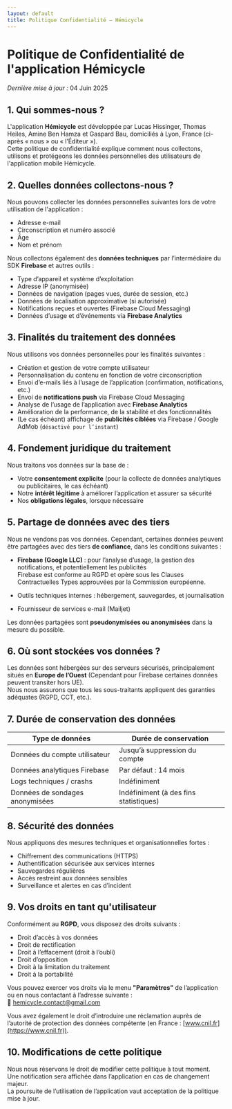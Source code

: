 ```yaml
---
layout: default
title: Politique Confidentialité – Hémicycle
---
```


# Politique de Confidentialité de l'application Hémicycle

*Dernière mise à jour :* 04 Juin 2025

## 1. Qui sommes-nous ?

L'application **Hémicycle** est développée par Lucas Hissinger, Thomas Heiles, Amine Ben Hamza et Gaspard Bau, domiciliés à Lyon, France (ci-après « nous » ou « l’Éditeur »).  
Cette politique de confidentialité explique comment nous collectons, utilisons et protégeons les données personnelles des utilisateurs de l'application mobile Hémicycle.

## 2. Quelles données collectons-nous ?

Nous pouvons collecter les données personnelles suivantes lors de votre utilisation de l'application :

- Adresse e-mail
- Circonscription et numéro associé
- Âge
- Nom et prénom

Nous collectons également des **données techniques** par l’intermédiaire du SDK **Firebase** et autres outils :

- Type d’appareil et système d’exploitation
- Adresse IP (anonymisée)
- Données de navigation (pages vues, durée de session, etc.)
- Données de localisation approximative (si autorisée)
- Notifications reçues et ouvertes (Firebase Cloud Messaging)
- Données d’usage et d’événements via **Firebase Analytics**

## 3. Finalités du traitement des données

Nous utilisons vos données personnelles pour les finalités suivantes :

- Création et gestion de votre compte utilisateur
- Personnalisation du contenu en fonction de votre circonscription
- Envoi d’e-mails liés à l’usage de l’application (confirmation, notifications, etc.)
- Envoi de **notifications push** via Firebase Cloud Messaging
- Analyse de l’usage de l’application avec **Firebase Analytics**
- Amélioration de la performance, de la stabilité et des fonctionnalités
- (Le cas échéant) affichage de **publicités ciblées** via Firebase / Google AdMob (`désactivé pour l’instant`)

## 4. Fondement juridique du traitement

Nous traitons vos données sur la base de :

- Votre **consentement explicite** (pour la collecte de données analytiques ou publicitaires, le cas échéant)
- Notre **intérêt légitime** à améliorer l’application et assurer sa sécurité
- Nos **obligations légales**, lorsque nécessaire

## 5. Partage de données avec des tiers

Nous ne vendons pas vos données. Cependant, certaines données peuvent être partagées avec des tiers **de confiance**, dans les conditions suivantes :

- **Firebase (Google LLC)** : pour l’analyse d’usage, la gestion des notifications, et potentiellement les publicités  
  Firebase est conforme au RGPD et opère sous les Clauses Contractuelles Types approuvées par la Commission européenne.

- Outils techniques internes : hébergement, sauvegardes, et journalisation  
- Fournisseur de services e-mail (Mailjet)

Les données partagées sont **pseudonymisées ou anonymisées** dans la mesure du possible.

## 6. Où sont stockées vos données ?

Les données sont hébergées sur des serveurs sécurisés, principalement situés en **Europe de l’Ouest** (Cependant pour Firebase certaines données peuvent transiter hors UE).  
Nous nous assurons que tous les sous-traitants appliquent des garanties adéquates (RGPD, CCT, etc.).

## 7. Durée de conservation des données

| Type de données                  | Durée de conservation                  |
|----------------------------------|----------------------------------------|
| Données du compte utilisateur    | Jusqu’à suppression du compte          |
| Données analytiques Firebase     | Par défaut : 14 mois                   |
| Logs techniques / crashs         | Indéfiniment                           |
| Données de sondages anonymisées | Indéfiniment (à des fins statistiques)  |

## 8. Sécurité des données

Nous appliquons des mesures techniques et organisationnelles fortes :

- Chiffrement des communications (HTTPS)
- Authentification sécurisée aux services internes
- Sauvegardes régulières
- Accès restreint aux données sensibles
- Surveillance et alertes en cas d’incident

## 9. Vos droits en tant qu'utilisateur

Conformément au **RGPD**, vous disposez des droits suivants :

- Droit d’accès à vos données
- Droit de rectification
- Droit à l’effacement (droit à l’oubli)
- Droit d’opposition
- Droit à la limitation du traitement
- Droit à la portabilité

Vous pouvez exercer vos droits via le menu **"Paramètres"** de l’application ou en nous contactant à l’adresse suivante :  
📧 [hemicycle.contact@gmail.com](mailto:hemicycle.contact@gmail.com)

Vous avez également le droit d’introduire une réclamation auprès de l’autorité de protection des données compétente (en France : [www.cnil.fr](https://www.cnil.fr)).

## 10. Modifications de cette politique

Nous nous réservons le droit de modifier cette politique à tout moment.  
Une notification sera affichée dans l’application en cas de changement majeur.  
La poursuite de l’utilisation de l’application vaut acceptation de la politique mise à jour.
